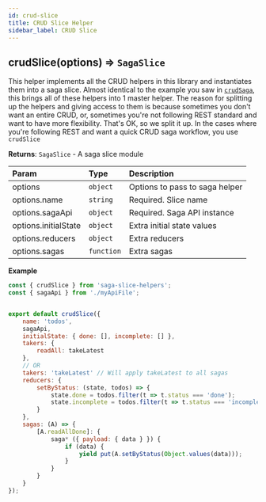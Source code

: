 ```yaml
---
id: crud-slice
title: CRUD Slice Helper
sidebar_label: CRUD Slice
---
```


## crudSlice(options) ⇒ `SagaSlice`

This helper implements all the CRUD helpers in this library and instantiates them into a saga slice. Almost identical to the example you saw in [`crudSaga`](crudsaga.md#extended-example), this brings all of these helpers into 1 master helper. The reason for splitting up the helpers and giving access to them is because sometimes you don't want an entire CRUD, or, sometimes you're not following REST standard and want to have more flexibility. That's OK, so we split it up. In the cases where you're following REST and want a quick CRUD saga workflow, you use `crudSlice`

**Returns**: `SagaSlice` - A saga slice module

| Param                | Type       | Description                    |
| :------------------- | :--------- | :----------------------------- |
| options              | `object`   | Options to pass to saga helper |
| options.name         | `string`   | Required. Slice name           |
| options.sagaApi      | `object`   | Required. Saga API instance    |
| options.initialState | `object`   | Extra initial state values     |
| options.reducers     | `object`   | Extra reducers                 |
| options.sagas        | `function` | Extra sagas                    |

**Example**

```javascript
const { crudSlice } from 'saga-slice-helpers';
const { sagaApi } from './myApiFile';


export default crudSlice({
    name: 'todos',
    sagaApi,
    initialState: { done: [], incomplete: [] },
    takers: {
        readAll: takeLatest
    },
    // OR
    takers: 'takeLatest' // Will apply takeLatest to all sagas
    reducers: {
        setByStatus: (state, todos) => {
            state.done = todos.filter(t => t.status === 'done');
            state.incomplete = todos.filter(t => t.status === 'incomplete');
        }
    },
    sagas: (A) => {
        [A.readAllDone]: {
            saga* ({ payload: { data } }) {
                if (data) {
                    yield put(A.setByStatus(Object.values(data)));
                }
            }
        }
    }
});
```
